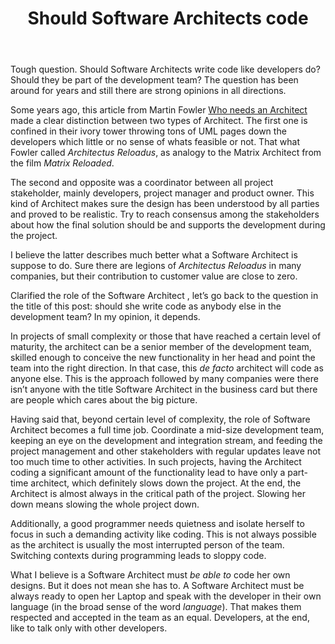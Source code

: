 ﻿---
layout: post
title: "Should Software Architects code"
modified: 2016-02-07 21:36:52 +0100
tags: [software architecture]
image:
  feature: 
  credit: 
  creditlink: 
comments: 
share: 
---
Tough question. Should Software Architects write code like developers do? Should they be part of the development team? The question has been around for  years and still there are strong opinions in all directions.

Some years ago, this article from Martin Fowler [Who needs an Architect](http://martinfowler.com/ieeeSoftware/whoNeedsArchitect.pdf) made a clear distinction between two types of Architect. The first one is confined in their ivory tower throwing tons of UML pages down the developers which little or no sense of whats feasible or not. That what Fowler called *Architectus Reloadus*, as analogy to the Matrix Architect from the film *Matrix Reloaded*.

The second and opposite was a coordinator between all project stakeholder, mainly developers, project manager and product owner. This kind of Architect makes sure the design has been understood by  all parties and proved to be realistic.  Try to reach consensus among the stakeholders about how the final solution should be and supports the development during the project.

I believe the latter describes much better what a Software Architect is suppose to do. Sure there are legions of  *Architectus Reloadus* in many companies, but their contribution to customer value are close to zero.

Clarified the role of the Software Architect , let’s go back to the question in the title of this post: should she write code as anybody else in the development team? In my opinion, it depends.

In projects of small complexity or those that have reached a certain level of maturity, the architect can be a senior member of the development team, skilled enough to conceive the new functionality in her head and point the team into the right direction. In that case, this *de facto* architect will code as anyone else. This is the approach followed by many companies were there isn’t anyone with the title Software Architect in the business card but there are people which cares about the big picture.   

Having said that, beyond certain level of complexity, the role of Software Architect becomes a full time job. Coordinate a mid-size development team, keeping an eye on the development and integration stream, and feeding the project management and other stakeholders with regular updates leave not too much time to other activities. In such projects, having the Architect coding a significant amount of the functionality lead to have only a part-time architect, which definitely slows down the project. At the end, the Architect is almost always in the critical path of the project. Slowing her down means slowing the whole project down.

Additionally, a good programmer needs quietness and isolate herself to focus in such a demanding activity like coding. This is not always possible as the architect is usually the most interrupted person of the team.  Switching contexts during programming leads to sloppy code. 

What I believe is a Software Architect must *be able to* code her own designs. But it does not mean she has to. A Software Architect must be always ready to open her Laptop and speak with the developer in their own language (in the broad sense of the word *language*). That makes them respected and accepted in the team as an equal. Developers, at the end, like to talk only with other developers.  

  
